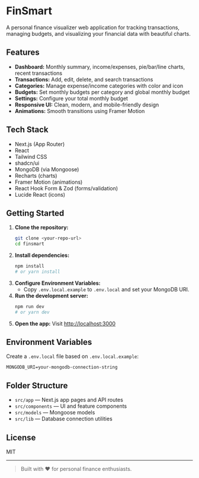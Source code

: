 # FinSmart

A personal finance visualizer web application for tracking transactions, managing budgets, and visualizing your financial data with beautiful charts.

## Features
- **Dashboard:** Monthly summary, income/expenses, pie/bar/line charts, recent transactions
- **Transactions:** Add, edit, delete, and search transactions
- **Categories:** Manage expense/income categories with color and icon
- **Budgets:** Set monthly budgets per category and global monthly budget
- **Settings:** Configure your total monthly budget
- **Responsive UI:** Clean, modern, and mobile-friendly design
- **Animations:** Smooth transitions using Framer Motion

## Tech Stack
- Next.js (App Router)
- React
- Tailwind CSS
- shadcn/ui
- MongoDB (via Mongoose)
- Recharts (charts)
- Framer Motion (animations)
- React Hook Form & Zod (forms/validation)
- Lucide React (icons)

## Getting Started

1. **Clone the repository:**
   ```bash
   git clone <your-repo-url>
   cd finsmart
   ```
2. **Install dependencies:**
   ```bash
   npm install
   # or yarn install
   ```
3. **Configure Environment Variables:**
   - Copy `.env.local.example` to `.env.local` and set your MongoDB URI.
4. **Run the development server:**
   ```bash
   npm run dev
   # or yarn dev
   ```
5. **Open the app:**
   Visit [http://localhost:3000](http://localhost:3000)

## Environment Variables
Create a `.env.local` file based on `.env.local.example`:

```
MONGODB_URI=your-mongodb-connection-string
```

## Folder Structure
- `src/app` — Next.js app pages and API routes
- `src/components` — UI and feature components
- `src/models` — Mongoose models
- `src/lib` — Database connection utilities

## License
MIT

---

> Built with ❤️ for personal finance enthusiasts.
